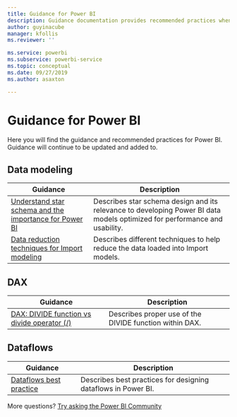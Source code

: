 ```yaml
---
title: Guidance for Power BI
description: Guidance documentation provides recommended practices when using Power BI. 
author: guyinacube
manager: kfollis
ms.reviewer: ''

ms.service: powerbi
ms.subservice: powerbi-service
ms.topic: conceptual
ms.date: 09/27/2019
ms.author: asaxton

---
```

# Guidance for Power BI

Here you will find the guidance and recommended practices for Power BI. Guidance will continue to be updated and added to.

## Data modeling

| Guidance | Description |
| --- | --- |
| [Understand star schema and the importance for Power BI](star-schema.md) | Describes star schema design and its relevance to developing Power BI data models optimized for performance and usability. |
| [Data reduction techniques for Import modeling](import-modeling-data-reduction.md) | Describes different techniques to help reduce the data loaded into Import models. |

## DAX

| Guidance | Description |
| --- | --- |
| [DAX: DIVIDE function vs divide operator (/)](dax-divide-function-operator.md) | Describes proper use of the DIVIDE function within DAX. |

## Dataflows

| Guidance | Description |
| --- | --- |
| [Dataflows best practice](../service-dataflows-best-practices.md) | Describes best practices for designing dataflows in Power BI. |

More questions? [Try asking the Power BI Community](https://community.powerbi.com/)